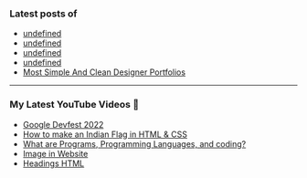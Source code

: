 ### Latest posts of 
<!-- BLOG-POST-LIST:START -->
- [undefined](https://blog.codersalman.live/undefined-1)
- [undefined](https://blog.codersalman.live/undefined-1)
- [undefined](https://blog.codersalman.live/undefined-1)
- [undefined](https://blog.codersalman.live/undefined)
- [Most Simple And Clean Designer Portfolios](https://blog.codersalman.live/most-simple-and-clean-designer-portfolios-1)
<!-- BLOG-POST-LIST:END -->

<hr>

### My Latest YouTube Videos 🌱
<!-- YOUTUBE:START -->
- [Google Devfest 2022 ](https://www.youtube.com/watch?v=u_wWOf0LUxk)
- [How to make an Indian Flag in HTML &amp; CSS ](https://www.youtube.com/watch?v=5IxQYP8xTIE)
- [What are  Programs, Programming Languages, and coding? ](https://www.youtube.com/watch?v=9_b_2HpqasE)
- [Image in Website ](https://www.youtube.com/watch?v=g2bmNTShT-Q)
- [Headings HTML ](https://www.youtube.com/watch?v=YCgJBxAvboA)
<!-- YOUTUBE:END -->
